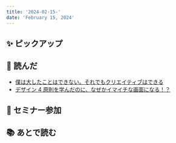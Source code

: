 ```yaml
---
title: '2024-02-15-'
date: 'February 15, 2024'
---
```


## ✨ ピックアップ

## 👀 読んだ

- [僕は大したことはできない。それでもクリエイティブはできる](https://speakerdeck.com/cyocun/pu-hada-sitakotohadekinai-soredemokurieiteibuhadekiru)
- [デザイン 4 原則を学んだのに、なぜかイマイチな画面になる！？](https://zenn.dev/sdb_blog/articles/02-design-rule-yokunaranai)

## 🚶 セミナー参加

## 📚 あとで読む
